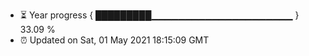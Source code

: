 - ⏳ Year progress { █████████▁▁▁▁▁▁▁▁▁▁▁▁▁▁▁▁▁▁▁▁▁ } 33.09 %
- ⏰ Updated on Sat, 01 May 2021 18:15:09 GMT

